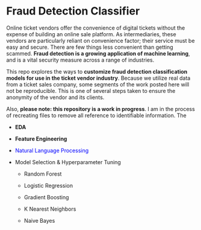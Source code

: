 # Fraud Detection Classifier

Online ticket vendors offer the convenience of digital tickets without the expense of building an online sale platform. As intermediaries, these vendors are particularly reliant on convenience factor; their service must be easy and secure. There are few things less convenient than getting scammed. **Fraud detection is a growing application of machine learning**, and is a vital security measure across a range of industries.

This repo explores the ways to **customize fraud detection classification models for use in the ticket vendor industry**. Because we utilize real data from a ticket sales company, some segments of the work posted here will not be reproducible. This is one of several steps taken to ensure the anonymity of the vendor and its clients. 

Also, **please note: this repository is a work in progress**. I am in the process of recreating files to remove all reference to identifiable information. The 

* **EDA**
* **Feature Engineering**

* <span style="color:blue"> Natural Language Processing </span>
* Model Selection & Hyperparameter Tuning
    * Random Forest
    * Logistic Regression
    * Gradient Boosting

    * K Nearest Neighbors
    * Naive Bayes
